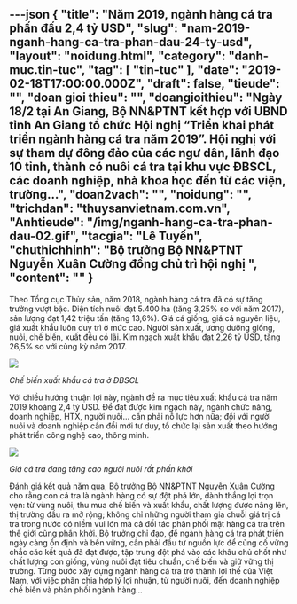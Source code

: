 ---json
{
    "title": "Năm 2019, ngành hàng cá tra phấn đấu 2,4 tỷ USD",
    "slug": "nam-2019-nganh-hang-ca-tra-phan-dau-24-ty-usd",
    "layout": "noidung.html",
    "category": "danh-muc.tin-tuc",
    "tag": [
        "tin-tuc"
    ],
    "date": "2019-02-18T17:00:00.000Z",
    "draft": false,
    "tieude": "",
    "doan gioi thieu": "",
    "doangioithieu": "Ngày 18/2 tại An Giang, Bộ NN&PTNT kết hợp với UBND tỉnh An Giang tổ chức Hội nghị “Triển khai phát triển ngành hàng cá tra năm 2019”. Hội nghị với sự tham dự đông đảo của các ngư dân, lãnh đạo 10 tỉnh, thành có nuôi cá tra tại khu vực ĐBSCL, các doanh nghiệp, nhà khoa học đến từ các viện, trường…",
    "doan2vach": "",
    "noidung": "",
    "trichdan": "thuysanvietnam.com.vn",
    "Anhtieude": "/img/nganh-hang-ca-tra-phan-dau-02.gif",
    "tacgia": "Lê Tuyến",
    "chuthichhinh": "Bộ trưởng Bộ NN&PTNT Nguyễn Xuân Cường đồng chủ trì hội nghị ",
    "__content__": ""
}
---
<p>Theo Tổng cục Thủy sản, năm 2018, ng&agrave;nh h&agrave;ng c&aacute; tra đ&atilde; c&oacute; sự tăng trưởng vượt bậc. Diện t&iacute;ch nu&ocirc;i đạt 5.400 ha (tăng 3,25% so với năm 2017), sản lượng đạt 1,42 triệu tấn (tăng 13,6%). Gi&aacute; c&aacute; giống, gi&aacute; c&aacute; nguy&ecirc;n liệu, gi&aacute; xuất khẩu lu&ocirc;n duy tr&igrave; ở mức cao. Người sản xuất, ương dưỡng giống, nu&ocirc;i, chế biến, xuất đều c&oacute; l&atilde;i. Kim ngạch xuất khẩu đạt 2,26 tỷ USD, tăng 26,5% so với c&ugrave;ng kỳ năm 2017.</p>

<p><img src="http://thuysanvietnam.com.vn/uploads/article2/baiviet/nuoitrong/nganh-hang-ca-tra-phan-dau-03.gif" /></p>

<p><em>Chế biến xuất khẩu c&aacute; tra ở ĐBSCL&nbsp;</em></p>

<p>Với chiều hướng thuận lợi n&agrave;y, ng&agrave;nh đề ra mục ti&ecirc;u xuất khẩu c&aacute; tra năm 2019 khoảng 2,4 tỷ USD. Để đạt được kim ngạch n&agrave;y, ng&agrave;nh chức năng, doanh nghiệp, HTX, người nu&ocirc;i&hellip; cần phải nỗ lực hơn nữa; đối với người nu&ocirc;i v&agrave; doanh nghiệp cần đổi mới tư duy, tổ chức lại sản xuất theo hướng ph&aacute;t triển c&ocirc;ng nghệ cao, th&ocirc;ng minh.</p>

<p><img src="http://thuysanvietnam.com.vn/uploads/article2/baiviet/nuoitrong/nganh-hang-ca-tra-phan-dau-04.gif" /></p>

<p><em>Gi&aacute; c&aacute; tra đang tăng cao người nu&ocirc;i rất phấn khởi&nbsp;</em></p>

<p>Đ&aacute;nh gi&aacute; kết quả năm qua, Bộ trưởng Bộ NN&amp;PTNT Nguyễn Xu&acirc;n Cường cho rằng con c&aacute; tra l&agrave; ng&agrave;nh h&agrave;ng c&oacute; sự đột ph&aacute; lớn, d&agrave;nh thắng lợi trọn vẹn: từ v&ugrave;ng nu&ocirc;i, thu mua chế biến v&agrave; xuất khẩu, chất lượng được n&acirc;ng l&ecirc;n, thị trường đầu ra mở rộng; kh&ocirc;ng chỉ những người tham gia chuỗi gi&aacute; trị c&aacute; tra trong nước c&oacute; niềm vui lớn m&agrave; cả đối t&aacute;c ph&acirc;n phối mặt h&agrave;ng c&aacute; tra tr&ecirc;n thế giới cũng phấn khởi. Bộ trưởng chỉ đạo, để ng&agrave;nh h&agrave;ng c&aacute; tra ph&aacute;t triển ng&agrave;y c&agrave;ng ổn định v&agrave; bền vững, cần phải đầu tư nguồn lực để củng cố vững chắc c&aacute;c kết quả đ&atilde; đạt được, tập trung đột ph&aacute; v&agrave;o c&aacute;c kh&acirc;u chủ chốt như chất lượng con giống, v&ugrave;ng nu&ocirc;i đạt ti&ecirc;u chuẩn, chế biến v&agrave; giữ vững thị trường. Từng bước x&acirc;y dựng ng&agrave;nh h&agrave;ng c&aacute; tra trở th&agrave;nh lợi thế của Việt Nam, với việc ph&acirc;n chia hợp l&yacute; lợi nhuận, từ người nu&ocirc;i, đến doanh nghiệp chế biến v&agrave; ph&acirc;n phối ng&agrave;nh h&agrave;ng&hellip;</p>
